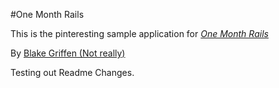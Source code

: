 #One Month Rails

This is the pinteresting sample application for
[*One Month Rails*](http://onemonthrails.com)

By [Blake Griffen (Not really)](http://espn.go.com/nba/player/_/id/3989/blake-griffin)

Testing out Readme Changes.
